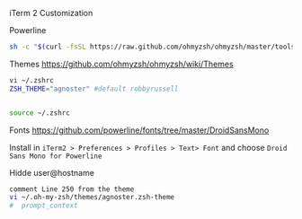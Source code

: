iTerm 2 Customization

Powerline

```bash
sh -c "$(curl -fsSL https://raw.github.com/ohmyzsh/ohmyzsh/master/tools/install.sh)"
```

Themes
https://github.com/ohmyzsh/ohmyzsh/wiki/Themes

```bash
vi ~/.zshrc
ZSH_THEME="agnoster" #default robbyrussell


source ~/.zshrc
```


Fonts
https://github.com/powerline/fonts/tree/master/DroidSansMono

Install in `iTerm2 > Preferences > Profiles > Text> Font` and choose `Droid Sans Mono for Powerline`

Hidde user@hostname
```bash
comment Line 250 from the theme
vi ~/.oh-my-zsh/themes/agnoster.zsh-theme
#  prompt_context
```
